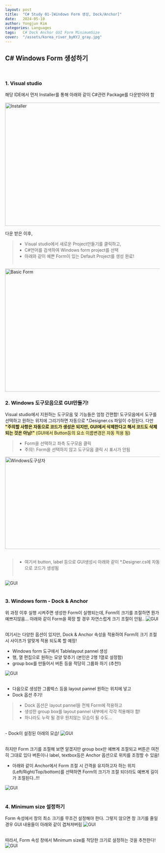 ```yaml
---
layout: post
title:  "C# Study 01-[Windows Form 생성, Dock/Anchor]"
date:   2024-05-10
author: Yongjun Kim
categories: Languages
tags:	C# Dock Anchor GUI Form MinimumSize
cover:  "/assets/korea_river_byKYJ_gray.jpg"
---
```



## C# Windows Form 생성하기
<br>

### 1. Visual studio
해당 IDE에서 먼저 Installer를 통해 아래와 같이 C#관련 Package를 다운받아야 함 <br><br>
<img src="/assets/posts/CS01/CS01.PNG" width="800" height="400" title="Installer">

다운 받은 이후, 
> - Visual studio에서 새로운 Project만들기를 클릭하고,
> - C#언어를 검색하여 Windows form project를 선택
> - 아래와 같이 예쁜 Form이 있는 Default Project를 생성 완료!
<br><br>

<img src="/assets/posts/CS01/CS02.PNG" width="800" height="400" title="Basic Form"><br>

### 2. Windows 도구모음으로 GUI만들기!
Visual studio에서 지원하는 도구모음 및 기능들은 엄청 간편함! 도구모음에서 도구를 선택하고 원하는 위치에 그리기하면 자동으로 *.Designer.cs 파일이 수정된다. 
다만 <span style="background-color:#fff5b1">**"주의할 사항은 자동으로 코드가 생성은 되지만, GUI에서 삭제한다고 해서 코드도 삭제되는 것은 아님!"** (GUI에서 Button등의 요소 이름변경은 자동 적용 됨)</span>

> - Form을 선택하고 좌측 도구모음 클릭
> - 주의!: Form을 선택하지 않고 도구모음 클릭 시 표시가 안됨
<img src="/assets/posts/CS01/CS04-1.PNG" width="600" height="300" title="Windows도구상자">
<br><br>

> - 여기서 button, label 등으로 GUI생성시 아래와 같이 *.Designer.cs에 자동으로 코드가 생성됨<br><br>

<img src="/assets/posts/CS01/CS05.PNG" title="GUI">
<br><br>

### 3. Windows form - Dock & Anchor
위 과정 이후 실행 시켜주면 생성한 Form이 실행되는데, Form의 크기를 조절하면 뭔가 예쁘지않음... 아래와 같이 Form을 확장 할 경우 자연스럽게 크기 조절이 안됨..
<img src="/assets/posts/CS01/CS07.PNG" title="GUI">
<br><br>

여기서는 다양한 옵션이 있지만, Dock & Anchor 속성을 적용하여 Form의 크기 조절 시 사이즈가 알맞게 적용 되도록 할 예정!
- Windows form 도구에서 Tablelayout pannel 생성
- 행, 열 편집으로 원하는 모양 맞추기 (본인은 2행 1열로 설정함)
- group box를 만들어서 버튼 등을 적당히 그룹화 하기 (추천!)
<img src="/assets/posts/CS01/CS08.PNG" title="GUI">
<br><br>

- 다음으로 생성한 그룹박스 등을 layout pannel 원하는 위치에 넣고
- Dock 옵션 주기!
> - Dock 옵션은 layout pannel을 전체 Form에 적용하고
> - 생성한 group box를 layout pannel 내부에서 각각 적용해야 함!
> - 하나라도 누락 될 경우 원치않는 모습이 될 수도...
<br>
- Dock이 설정된 아래의 모습!
<img src="/assets/posts/CS01/CS10.PNG" title="GUI">
<br><br>

하지만 Form 크기를 조절해 보면 알겠지만 group box만 예쁘게 조절되고 버튼은 여전히 그대로 있다 버튼이나 label, textbox등은 Anchor 옵션으로 위치를 조정할 수 있음!

- 아래와 같이 Anchor에서 Form 조절 시 간격을 유지하고자 하는 위치(Left/Right/Top/bottom)를 선택하면 Form의 크기가 조절 되더라도 예쁘게 길이가 조절된다..!!!<br>
<img src="/assets/posts/CS01/CS12-1.PNG" title="GUI">
<br><br>

### 4. Minimum size 설정하기
Form 속성에서 창의 최소 크기를 무조건 설정해야 한다. 그렇지 않으면 창 크기를 줄일 경우 GUI 내용들이 아래와 같이 겹쳐져버림
<img src="/assets/posts/CS01/CS14.PNG" title="GUI">
<br><br>

따라서, Form 속성 창에서 Minimum size를 적당한 크기로 설정하는 것을 추천한다!
<img src="/assets/posts/CS01/CS15.PNG" title="GUI">
<br><br>